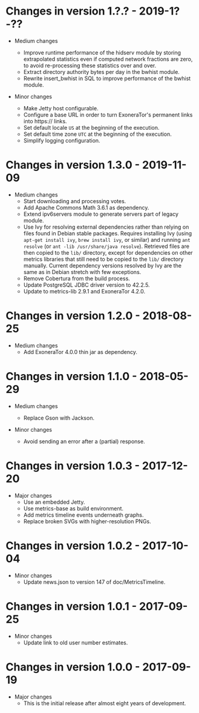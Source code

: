 # Changes in version 1.?.? - 2019-1?-??

 * Medium changes
   - Improve runtime performance of the hidserv module by storing
     extrapolated statistics even if computed network fractions are
     zero, to avoid re-processing these statistics over and over.
   - Extract directory authority bytes per day in the bwhist module.
   - Rewrite insert_bwhist in SQL to improve performance of the bwhist
     module.

 * Minor changes
   - Make Jetty host configurable.
   - Configure a base URL in order to turn ExoneraTor's permanent
     links into https:// links.
   - Set default locale `US` at the beginning of the execution.
   - Set default time zone `UTC` at the beginning of the execution.
   - Simplify logging configuration.


# Changes in version 1.3.0 - 2019-11-09

 * Medium changes
   - Start downloading and processing votes.
   - Add Apache Commons Math 3.6.1 as dependency.
   - Extend ipv6servers module to generate servers part of legacy
     module.
   - Use Ivy for resolving external dependencies rather than relying
     on files found in Debian stable packages. Requires installing Ivy
     (using `apt-get install ivy`, `brew install ivy`, or similar) and
     running `ant resolve` (or `ant -lib /usr/share/java resolve`).
     Retrieved files are then copied to the `lib/` directory, except
     for dependencies on other metrics libraries that still need to be
     copied to the `lib/` directory manually. Current dependency
     versions resolved by Ivy are the same as in Debian stretch with
     few exceptions.
   - Remove Cobertura from the build process.
   - Update PostgreSQL JDBC driver version to 42.2.5.
   - Update to metrics-lib 2.9.1 and ExoneraTor 4.2.0.


# Changes in version 1.2.0 - 2018-08-25

 * Medium changes
   - Add ExoneraTor 4.0.0 thin jar as dependency.


# Changes in version 1.1.0 - 2018-05-29

 * Medium changes
   - Replace Gson with Jackson.

 * Minor changes
   - Avoid sending an error after a (partial) response.


# Changes in version 1.0.3 - 2017-12-20

 * Major changes
   - Use an embedded Jetty.
   - Use metrics-base as build environment.
   - Add metrics timeline events underneath graphs.
   - Replace broken SVGs with higher-resolution PNGs.


# Changes in version 1.0.2 - 2017-10-04

 * Minor changes
   - Update news.json to version 147 of doc/MetricsTimeline.


# Changes in version 1.0.1 - 2017-09-25

 * Minor changes
   - Update link to old user number estimates.


# Changes in version 1.0.0 - 2017-09-19

 * Major changes
   - This is the initial release after almost eight years of
     development.

